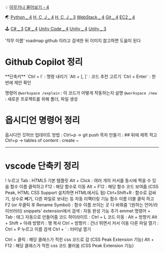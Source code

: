 💡
[아무거나 물어보기 - 4](https://chatgpt.com/c/ab2e5a12-1130-4540-b21f-6201ef9e16c6)

🌏
[Python _ 4](https://chatgpt.com/c/b2788141-45f3-4493-9523-7b279ecba95a)
[H, C, J _ 4](https://chatgpt.com/c/bea8dae4-055c-4f4b-99d5-be00067971af)
[H, C, J  _ 3](https://chatgpt.com/c/cbc32cf3-42da-49b2-b763-92eac6ca0e9c)
[WebStack _ 4](https://chatgpt.com/c/96ff78de-1c0d-4c1a-b9c0-1306723190bf)
[Git _ 4](https://chatgpt.com/c/e2375258-14b2-4518-b4a3-3d3bc338d3ab)
[EC2 _ 4](https://chatgpt.com/c/c1113635-bb4c-4436-b8ee-b8bfc021d74a)

🕹
[C# _ 3](https://chatgpt.com/c/a191662e-07bf-4491-9150-159de1465d90)
[C# _ 4](https://chatgpt.com/c/afb862d1-33e5-4d5a-99bf-4d6967f4dd31)
[Unity Code _ 4](https://chatgpt.com/c/9008cbfb-0f5d-447b-8f68-100c608fb30d)
[Unity _ 4](https://chatgpt.com/c/8bdb79c6-d1c2-484f-8dd2-9ec92663ef31)
[Unity _ 3](https://chatgpt.com/c/c3ce81a2-c406-44db-a987-1a69e9a72580)


 
 '직무 이름' roadmap github 이라고 검색한 뒤 이미지 참고하면 도움이 된다

<h1> Github Copilot 정리 </h1>
**단축키**
`Ctrl + I` : 명령 내리기
`Alt + [, ]` : 코드 추천 고르기
`Ctrl + Enter` : 한 번에 제안 확인

명령어
`@workspace /explain` : 이 코드가 어떻게 작동하는지 설명
`@workspace /new` : 새로운 프로젝트를 위해 폴더, 파일 생성


<h1> 옵시디언 명령어 정리 </h1>
옵시디언 깃허브 업데이트 방법 : Ctrl+p → git push
목차 만들기 : ## 뒤에 제목 적고 Ctrl+p → tables of content : create ~



<hr>
<h1>vscode 단축키 정리  </h1>
! 누르고 Tab : HTML5 기본 템플릿
Alt + Click : 여러 개의 커서를 동시에 찍을 수 있음  
함수 이름 클릭하고 F12 : 해당 함수로 이동  
Alt + F12 : 해당 함수 코드 보여줌 (CSS Peak, HTML CSS Support 설치하면 HTML에서도 됨)  
Ctrl+Shift+R : 함수로 감싸기, 상수로 빼기, 다른 파일로 보내는 등 자동 리팩터링 기능  
함수 이름 더블 클릭 하고 F2 (or 우클릭 후 Rename Symbol) : 함수 이름 쓰이는 곳 다 바꿔줌  
'(원하는 언어/라이브러리) snippets' extension에서 검색 : 자동 완성 기능 추가  
emmet 명령어 + Tab : 태그 자동으로 만들어줌  
코드 하이라이트 : Ctrl + L  
코드 이동 : Alt + 방향키  
Alt + Shift + 아래 방향키 : 행 복사  
Ctrl + 방향키 : 건너 뛰면서 커서 이동  
다른 파일 열기 : Ctrl + P 누르고 이름 검색  
Ctrl + ` : 터미널 열기

Ctrl + 클릭 : 해당 클래스가 적힌 css 코드로 감 (CSS Peak Extension 기능)
Alt + F12 : 해당 클래스가 적힌 css 코드 불러옴 (CSS Peak Extension 기능)


